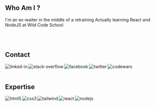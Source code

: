 ## Who Am I ?
I'm an ex-waiter in the middle of a retraining
Actually learning React and NodeJS at Wild Code School

<br>
<br>

## Contact


[<img align="left" alt="linked-in" src="https://img.shields.io/badge/linkedin-%230077B5.svg?&style=for-the-badge&logo=linkedin&logoColor=white" />](https://www.linkedin.com/in/benjamin-geron/)
[<img align="left" alt="stack-overflow" src="https://img.shields.io/badge/stack%20overflow-FE7A16?logo=stack-overflow&logoColor=white&style=for-the-badge" />](https://stackoverflow.com/users/16814602/benjamin1er)
[<img align="left" alt="facebook" src="https://img.shields.io/badge/facebook-%231877F2.svg?&style=for-the-badge&logo=facebook&logoColor=white" />](https://www.facebook.com/benjaminjgeron/)
[<img align="left" alt="twitter" src="https://img.shields.io/badge/twitter-%231DA1F2.svg?&style=for-the-badge&logo=twitter&logoColor=white" />](https://twitter.com/benjamin1er)
[<img align="left" alt="codewars" src="https://shields.io/badge/-codewars-B1361E?&style=for-the-badge&logo=codewars&logoColor=white" />](https://www.codewars.com/users/Lama1er)
<br>
<br>
## Expertise
<img align="left" alt="html5" src="https://shields.io/badge/-html5-E34F26?&style=for-the-badge&logo=html5&logoColor=white" />
<img align="left" alt="css3" src="https://shields.io/badge/-css3-1572B6?&style=for-the-badge&logo=CSS3&logoColor=white" />
<img align="left" alt="tailwind" src="https://shields.io/badge/-tailwind_css-38B2AC?&style=for-the-badge&logo=tailwindcss&logoColor=white" />
<img align="left" alt="react" src="https://img.shields.io/badge/react%20-%2320232a.svg?&style=for-the-badge&logo=react&logoColor=%2361DAFB" />
<img align="left" alt="nodejs" src="https://img.shields.io/badge/node.js%20-%2343853D.svg?&style=for-the-badge&logo=node.js&logoColor=white" />
<br>
<br>
